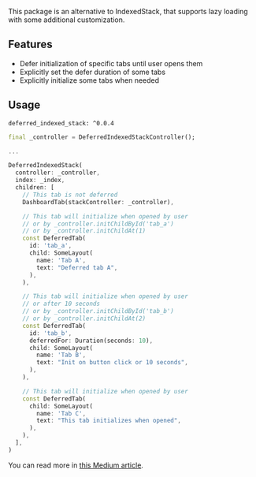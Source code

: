 This package is an alternative to IndexedStack, that supports lazy loading with some additional customization.

## Features

- Defer initialization of specific tabs until user opens them  
- Explicitly set the defer duration of some tabs  
- Explicitly initialize some tabs when needed  

## Usage

```
deferred_indexed_stack: ^0.0.4
```

```dart
final _controller = DeferredIndexedStackController();

...

DeferredIndexedStack(
  controller: _controller,
  index: _index,
  children: [
    // This tab is not deferred
    DashboardTab(stackController: _controller),

    // This tab will initialize when opened by user
    // or by _controller.initChildById('tab_a')
    // or by _controller.initChildAt(1)
    const DeferredTab(
      id: 'tab_a',
      child: SomeLayout(
        name: 'Tab A',
        text: "Deferred tab A",
      ),
    ),

    // This tab will initialize when opened by user
    // or after 10 seconds
    // or by _controller.initChildById('tab_b')
    // or by _controller.initChildAt(2)
    const DeferredTab(
      id: 'tab_b',
      deferredFor: Duration(seconds: 10),
      child: SomeLayout(
        name: 'Tab B',
        text: "Init on button click or 10 seconds",
      ),
    ),

    // This tab will initialize when opened by user
    const DeferredTab(
      child: SomeLayout(
        name: 'Tab C',
        text: "This tab initializes when opened",
      ),
    ),
  ],
)
```

You can read more in [this Medium article](https://medium.com/@pomis172/improving-the-performance-of-flutter-apps-by-deferring-navigation-tabs-b0eb749d8f96).